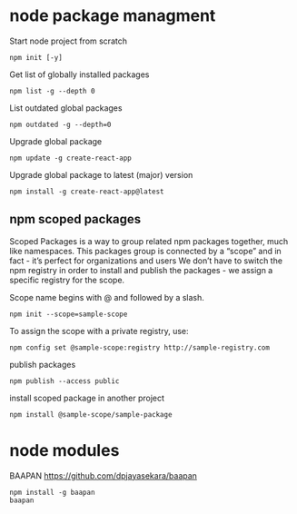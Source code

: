 # node package managment

Start node project from scratch
```
npm init [-y]
```

Get list of globally installed packages
```
npm list -g --depth 0
```
List outdated global packages
```
npm outdated -g --depth=0
```
Upgrade global package
```
npm update -g create-react-app
```
Upgrade global package to latest (major) version
```
npm install -g create-react-app@latest
```

## npm scoped packages

Scoped Packages is a way to group related npm packages together, much like namespaces. This packages group is connected by a “scope” and in fact - it’s perfect for organizations and users
We don’t have to switch the npm registry in order to install and publish the packages - we assign a specific registry for the scope.

Scope name begins with @ and followed by a slash.

```
npm init --scope=sample-scope
```

To assign the scope with a private registry, use:
```
npm config set @sample-scope:registry http://sample-registry.com
```

publish packages
```
npm publish --access public
```

install scoped package in another project
```
npm install @sample-scope/sample-package
```

# node modules

BAAPAN https://github.com/dpjayasekara/baapan
```
npm install -g baapan
baapan
```